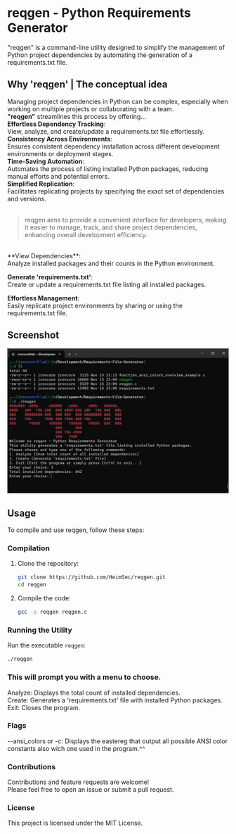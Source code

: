 # reqgen - Python Requirements Generator

"reqgen" is a command-line utility designed to simplify the management of Python project dependencies by automating the generation of a requirements.txt file.

## Why 'reqgen' | The conceptual idea
Managing project dependencies in Python can be complex, especially when working on multiple projects or collaborating with a team. <br>**"reqgen"** streamlines this process by offering...<br>
**Effortless Dependency Tracking**: <br>View, analyze, and create/update a requirements.txt file effortlessly.<br>
**Consistency Across Environments**: <br>Ensures consistent dependency installation across different development environments or deployment stages.<br>
**Time-Saving Automation**: <br>Automates the process of listing installed Python packages, reducing manual efforts and potential errors.<br>
**Simplified Replication**: <br>Facilitates replicating projects by specifying the exact set of dependencies and versions.<br>
<br>
> reqgen aims to provide a convenient interface for developers, making it easier to manage, track, and share project dependencies, enhancing overall development efficiency.
<br>
**View Dependencies**: <br>Analyze installed packages and their counts in the Python environment.<br>

**Generate 'requirements.txt'**: <br>Create or update a requirements.txt file listing all installed packages.<br>

**Effortless Management**: <br>Easily replicate project environments by sharing or using the requirements.txt file.<br>

## Screenshot
![reqgen](https://raw.githubusercontent.com/HeimSec/reqgen/main/ironcore%40lab_%20%7E_Development_Requirements-File-Generator%2015.11.2023%2023_23_24.png)


## Usage

To compile and use reqgen, follow these steps:

### Compilation

1. Clone the repository:

    ```bash
    git clone https://github.com/HeimSec/reqgen.git
    cd reqgen
    ```

2. Compile the code:

    ```bash
    gcc -o reqgen reqgen.c
    ```

### Running the Utility

Run the executable `reqgen`:

```bash
./reqgen
```

### This will prompt you with a menu to choose.
Analyze: Displays the total count of installed dependencies.<br>
Create: Generates a 'requirements.txt' file with installed Python packages.<br>
Exit: Closes the program.

### Flags
--ansi_colors or -c: Displays the eastereg that output all possible ANSI color constants also wich one used in the program.^^

### Contributions
Contributions and feature requests are welcome!<br>
Please feel free to open an issue or submit a pull request.

### License
This project is licensed under the MIT License.
